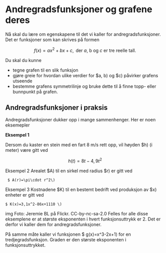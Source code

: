 # Andregradsfunksjoner og grafene deres

Nå skal du lære om egenskapene til det vi kaller for andregradsfunksjoner. Det er funksjoner som kan skrives på formen

$$f(x)=ax^2+bx+c ,  \text{ der  $a$, b og $c$ er tre reelle tall.}$$

Du skal du kunne 

* tegne grafen til en slik funksjon
* gjøre greie for hvordan ulike verdier for $a, b\) og $c\) påvirker grafens utseende
* bestemme grafens symmetrilinje og bruke dette til å finne topp- eller bunnpunkt på grafen.

## Andregradsfunksjoner i praksis

Andregradsfunksjoner dukker opp i mange sammenhenger. Her er noen eksemepler

**Eksempel 1**

Dersom du kaster en stein med en fart 8 m/s rett opp, vil høyden $h\)  (i meter) være gitt ved 

$$ h(t)=8t-4,9 t^2$$

Eksempel 2
Arealet $A\) til en sirkel med radius $r\) er gitt ved 

     $ A(r)=\pi\cdot r^2\)

Eksempel 3
Kostnadene $K\) til en bestemt bedrift ved produksjon av $x\) enheter er gitt ved

    $ K(x)=3,1x^2-86x+1110 \)

img Foto: Jeremie BL på Flickr. CC-by-nc-sa-2.0
Felles for alle disse eksemplene er at største eksponenten i hvert funksjonsuttrykk er 2. Det er derfor vi kaller dem for andregradsfunksjoner.

På samme måte kaller vi funksjonen $ g(x)=x^3-2x+1\) for en tredjegradsfunksjon. Graden er den største eksponenten i funksjonsuttrykket.